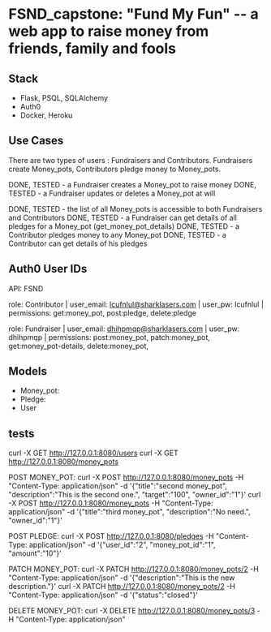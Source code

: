 # FSND_capstone: "Fund My Fun" -- a web app to raise money from friends, family and fools 

## Stack
- Flask, PSQL, SQLAlchemy
- Auth0
- Docker, Heroku

## Use Cases

There are two types of users : Fundraisers and Contributors. Fundraisers create Money_pots,
Contributors pledge money to Money_pots. 

DONE, TESTED - a Fundraiser creates a Money_pot to raise money
DONE, TESTED - a Fundraiser updates or deletes a Money_pot at will

DONE, TESTED - the list of all Money_pots is accessible to both Fundraisers and Contributors
DONE, TESTED - a Fundraiser can get details of all pledges for a Money_pot (get_money_pot_details)
DONE, TESTED - a Contributor pledges money to any Money_pot
DONE, TESTED - a Contributor can get details of his pledges


## Auth0 User IDs
API: FSND

role: Contributor | 
user_email: lcufnlul@sharklasers.com |
user_pw: lcufnlul |
permissions: get:money_pot, post:pledge, delete:pledge

role: Fundraiser |
user_email: dhihpmqp@sharklasers.com |
user_pw: dhihpmqp |
permissions: post:money_pot, patch:money_pot, get:money_pot-details, delete:money_pot, 

## Models
- Money_pot:
- Pledge:
- User

## tests

curl -X GET http://127.0.0.1:8080/users
curl -X GET http://127.0.0.1:8080/money_pots

POST MONEY_POT:
curl -X POST http://127.0.0.1:8080/money_pots -H "Content-Type: application/json" -d '{"title":"second money_pot", "description":"This is the second one.", "target":"100", "owner_id":"1"}'
curl -X POST http://127.0.0.1:8080/money_pots -H "Content-Type: application/json" -d '{"title":"third money_pot", "description":"No need.", "owner_id":"1"}'

POST PLEDGE:
curl -X POST http://127.0.0.1:8080/pledges -H "Content-Type: application/json" -d '{"user_id":"2", "money_pot_id":"1", "amount":"10"}'

PATCH MONEY_POT:
curl -X PATCH http://127.0.0.1:8080/money_pots/2 -H "Content-Type: application/json" -d '{"description":"This is the new description."}'
curl -X PATCH http://127.0.0.1:8080/money_pots/2 -H "Content-Type: application/json" -d '{"status":"closed"}'

DELETE MONEY_POT:
curl -X DELETE http://127.0.0.1:8080/money_pots/3 -H "Content-Type: application/json"